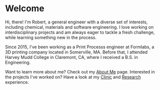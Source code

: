 # Welcome
Hi, there! I'm Robert, a general engineer with a diverse set of interests, including chemical, materials and software engineering. I love working on interdisciplinary projects and am always eager to tackle a fresh challenge, while learning something new in the process.

Since 2015, I've been working as a Print Processs engineer at Formlabs, a 3D printing company located in Somerville, MA. Before that, I attended Harvey Mudd College in Claremont, CA, where I received a B.S. in Engineering.

Want to learn more about me? Check out my [About Me](./about.md) page. Interested in the projects I've worked on? Have a look at my [Clinic](./clinic.md) and [Research](./research.md) experience.
